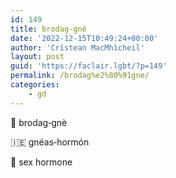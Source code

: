 ```yaml
---
id: 149
title: brodag‑gnè
date: '2022-12-15T10:49:24+00:00'
author: 'Crìstean MacMhìcheil'
layout: post
guid: 'https://faclair.lgbt/?p=149'
permalink: /brodag%e2%80%91gne/
categories:
    - gd
---
```


&#x1f3f4;&#xe0067;&#xe0062;&#xe0073;&#xe0063;&#xe0074;&#xe007f; brodag‑gnè

&#x1f1ee;&#x1f1ea; gnéas‑hormón

&#x1f3f4;&#xe0067;&#xe0062;&#xe0065;&#xe006e;&#xe0067;&#xe007f; sex hormone
